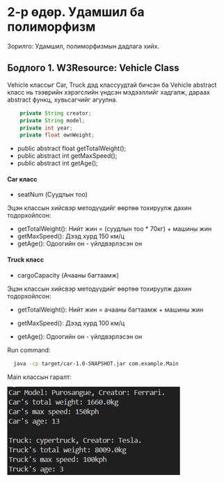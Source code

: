 # 2-р өдөр. Удамшил ба полиморфизм

Зорилго: Удамшил, полиморфизмын дадлага хийх.


## Бодлого 1. W3Resource: Vehicle Class

Vehicle классыг Car, Truck дэд классуудтай бичсэн ба Vehicle abstract класс нь тээврийн хэрэгслийн үндсэн мэдээллийг хадгалж,  дараах abstract функц, хувьсагчийг агуулна.

```java 
    private String creator;
    private String model;
    private int year;
    private float ownWeight;
```

- public abstract float getTotalWeight();
- public abstract int getMaxSpeed();
- public abstract int getAge();

#### Car класс  
- seatNum (Суудлын тоо)

Эцэн классын хийсвэр методүүдийг өөртөө тохируулж дахин тодорхойлсон:

- getTotalWeight(): Нийт жин = (суудлын тоо * 70кг) + машины жин
- getMaxSpeed(): Дээд хурд 150 км/ц
- getAge(): Одоогийн он - үйлдвэрлэсэн он


#### Truck класс

- cargoCapacity (Ачааны багтаамж)

Эцэн классын хийсвэр методүүдийг өөртөө тохируулж дахин тодорхойлсон:

- getTotalWeight(): Нийт жин = ачааны багтаамж + машины жин

- getMaxSpeed(): Дээд хурд 100 км/ц

- getAge(): Одоогийн он - үйлдвэрлэсэн он

Run command:

```bash
  java -cp target/car-1.0-SNAPSHOT.jar com.example.Main
```

Main классын гаралт:

![car Screenshot](/images/car_output.png)
